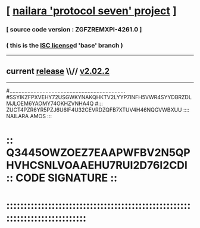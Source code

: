 
# [ [nailara 'protocol seven' project](http://nailara.network/) ]

### [ source code version : ZGFZREMXPI-4261.0 ]

### ( this is the [ISC license](license)d 'base' branch )
---
## current [release](https://github.com/nailara-technologies/protocol-7/releases) \\\\// [v2.02.2](https://github.com/nailara-technologies/protocol-7/releases/tag/v2.02.2)
---

#.............................................................................
#SSYIKZFPXVEHY72USGWKYNAKQHKTV2LYYP7INFH5VWR4SYYDBRZDLMJLOEM6YAOMY74OKHZVNHA4Q
#::: ZUCT4PZR6YR5PZJ6U6IF4U32CEVRDZQFB7XTUV4H46NQGVWBXUU :::: NAILARA AMOS :::
# :: Q3445OWZOEZ7EAAPWFBV2N5QPHVHCSNLVOAAEHU7RUI2D76I2CDI :: CODE SIGNATURE ::
# ::::::::::::::::::::::::::::::::::::::::::::::::::::::::::::::::::::::::::::
